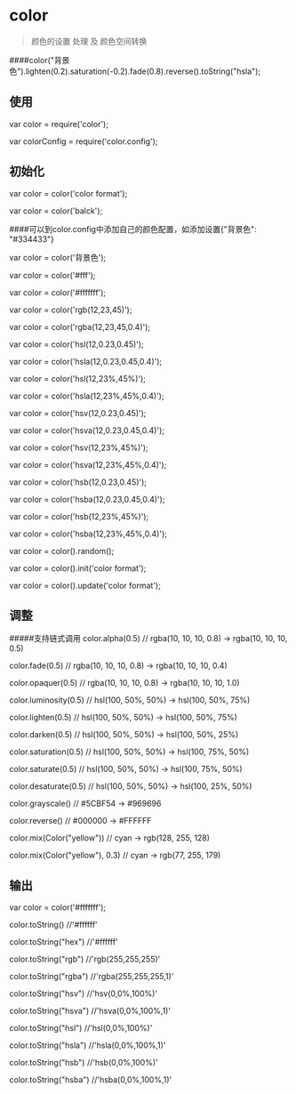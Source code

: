 # color

> 颜色的设置 处理 及 颜色空间转换

####color("背景色").lighten(0.2).saturation(-0.2).fade(0.8).reverse().toString("hsla");

## 使用

var color = require('color');

var colorConfig = require('color.config');


## 初始化

var color = color('color format');

var color = color('balck');

####可以到color.config中添加自己的颜色配置，如添加设置{"背景色": "#334433"}

var color = color('背景色');

var color = color('#fff');

var color = color('#fffffff');

var color = color('rgb(12,23,45)');

var color = color('rgba(12,23,45,0.4)');

var color = color('hsl(12,0.23,0.45)');

var color = color('hsla(12,0.23,0.45,0.4)');

var color = color('hsl(12,23%,45%)');

var color = color('hsla(12,23%,45%,0.4)');

var color = color('hsv(12,0.23,0.45)');

var color = color('hsva(12,0.23,0.45,0.4)');

var color = color('hsv(12,23%,45%)');

var color = color('hsva(12,23%,45%,0.4)');

var color = color('hsb(12,0.23,0.45)');

var color = color('hsba(12,0.23,0.45,0.4)');

var color = color('hsb(12,23%,45%)');

var color = color('hsba(12,23%,45%,0.4)');

var color = color().random();

var color = color().init('color format');

var color = color().update('color format');


## 调整
#####支持链式调用
color.alpha(0.5)       // rgba(10, 10, 10, 0.8) -> rgba(10, 10, 10, 0.5)

color.fade(0.5)        // rgba(10, 10, 10, 0.8) -> rgba(10, 10, 10, 0.4)

color.opaquer(0.5)     // rgba(10, 10, 10, 0.8) -> rgba(10, 10, 10, 1.0)

color.luminosity(0.5)  // hsl(100, 50%, 50%) -> hsl(100, 50%, 75%)

color.lighten(0.5)     // hsl(100, 50%, 50%) -> hsl(100, 50%, 75%)

color.darken(0.5)      // hsl(100, 50%, 50%) -> hsl(100, 50%, 25%)

color.saturation(0.5)  // hsl(100, 50%, 50%) -> hsl(100, 75%, 50%)

color.saturate(0.5)    // hsl(100, 50%, 50%) -> hsl(100, 75%, 50%)

color.desaturate(0.5)  // hsl(100, 50%, 50%) -> hsl(100, 25%, 50%)

color.grayscale()      // #5CBF54 -> #969696

color.reverse()        // #000000 -> #FFFFFF

color.mix(Color("yellow"))        // cyan -> rgb(128, 255, 128)

color.mix(Color("yellow"), 0.3)   // cyan -> rgb(77, 255, 179)


## 输出

var color = color('#fffffff');

color.toString() 		//'#ffffff'

color.toString("hex") 	//'#ffffff'

color.toString("rgb") 	//'rgb(255,255,255)'

color.toString("rgba") 	//'rgba(255,255,255,1)'

color.toString("hsv") 	//'hsv(0,0%,100%)'

color.toString("hsva") 	//'hsva(0,0%,100%,1)'

color.toString("hsl") 	//'hsl(0,0%,100%)'

color.toString("hsla") 	//'hsla(0,0%,100%,1)'

color.toString("hsb") 	//'hsb(0,0%,100%)'

color.toString("hsba") 	//'hsba(0,0%,100%,1)'